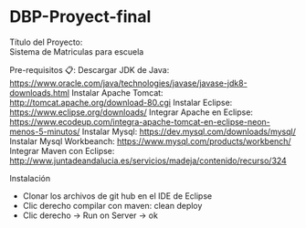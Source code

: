 # DBP-Proyect-final

Título del Proyecto:  
  Sistema de Matriculas para escuela
 
 Pre-requisitos 📋:
    Descargar JDK de Java: https://www.oracle.com/java/technologies/javase/javase-jdk8-downloads.html
    Instalar Apache Tomcat: http://tomcat.apache.org/download-80.cgi
    Instalar Eclipse: https://www.eclipse.org/downloads/
    Integrar Apache en Eclipse: https://www.ecodeup.com/integra-apache-tomcat-en-eclipse-neon-menos-5-minutos/
    Instalar Mysql: https://dev.mysql.com/downloads/mysql/
    Instalar Mysql Workbeanch: https://www.mysql.com/products/workbench/
    Integrar Maven con Eclipse: http://www.juntadeandalucia.es/servicios/madeja/contenido/recurso/324
    
    
 Instalación 
  - Clonar los archivos de git hub en el IDE de Eclipse
  - Clic derecho compilar con maven: clean deploy 
  - Clic derecho -> Run on Server -> ok 
